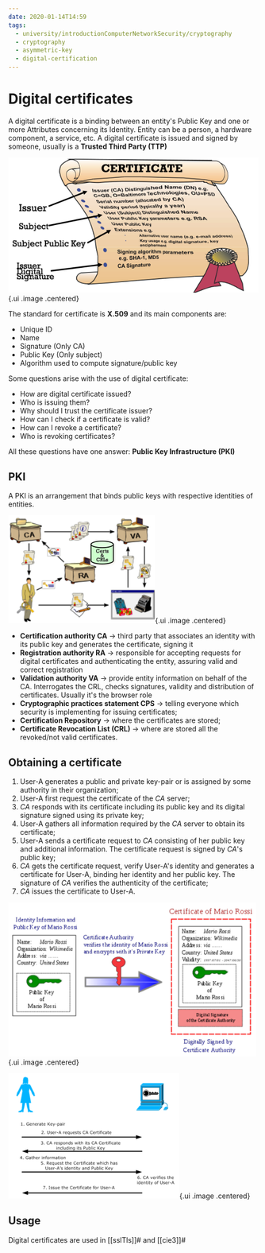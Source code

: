 ```yaml
---
date: 2020-01-14T14:59
tags:
  - university/introductionComputerNetworkSecurity/cryptography
  - cryptography
  - asymmetric-key
  - digital-certification
---
```


# Digital certificates
A digital certificate is a binding between an entity's Public Key and one or more Attributes concerning its Identity. Entity can be a person, a hardware component, a service, etc.
A digital certificate is issued and signed by someone, usually is a **Trusted Third Party (TTP)**

![Digital certificate](./static/digitalCertificate.png){.ui .image .centered}

The standard for certificate is **X.509** and its main components are:

* Unique ID
* Name
* Signature (Only CA)
* Public Key (Only subject)
* Algorithm used to compute signature/public key

Some questions arise with the use of digital certificate:

* How are digital certificate issued?
* Who is issuing them?
* Why should I trust the certificate issuer?
* How can I check if a certificate is valid?
* How can I revoke a certificate?
* Who is revoking certificates?

All these questions have one answer: **Public Key Infrastructure (PKI)**

## PKI
A PKI is an arrangement that binds public keys with respective identities of entities.

![PKI](./static/pki.png){.ui .image .centered}

* **Certification authority CA** → third party that associates an identity with its public key and generates the certificate, signing it
* **Registration authority RA** → responsible for accepting requests for digital certificates and authenticating the entity, assuring valid and correct registration
* **Validation authority VA** → provide entity information on behalf of the CA. Interrogates the CRL, checks signatures, validity and distribution of certificates. Usually it's the browser role
* **Cryptographic practices statement CPS** → telling everyone which security is implementing for issuing certificates;
* **Certification Repository** → where the certificates are stored;
* **Certificate Revocation List (CRL)** → where are stored all the revoked/not valid certificates.

## Obtaining a certificate

1. User-A generates a public and private key-pair or is assigned by some authority in their organization;
2. User-A first request the certificate of the *CA* server;
3. *CA* responds with its certificate including its public key and its digital signature signed using its private key;
4. User-A gathers all information required by the *CA* server to obtain its certificate;
5. User-A sends a certificate request to *CA* consisting of her public key and additional information. The certificate request is signed by *CA*'s public key;
6. *CA* gets the certificate request, verify User-A's identity and generates a certificate for User-A, binding her identity and her public key. The signature of *CA* verifies the authenticity of the certificate;
7. *CA* issues the certificate to User-A.

![PKI](./static/obtainingCertificate.png){.ui .image .centered}

![PKI](./static/obtainingCertificate2.png){.ui .image .centered}

## Usage
Digital certificates are used in [[sslTls]]# and [[cie3]]#
